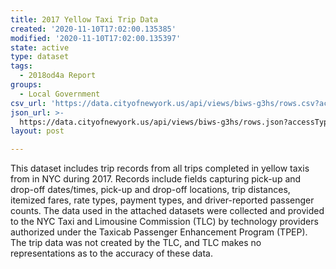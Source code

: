 ```yaml
---
title: 2017 Yellow Taxi Trip Data
created: '2020-11-10T17:02:00.135385'
modified: '2020-11-10T17:02:00.135397'
state: active
type: dataset
tags:
  - 2018od4a Report
groups:
  - Local Government
csv_url: 'https://data.cityofnewyork.us/api/views/biws-g3hs/rows.csv?accessType=DOWNLOAD'
json_url: >-
  https://data.cityofnewyork.us/api/views/biws-g3hs/rows.json?accessType=DOWNLOAD
layout: post

---
```

This dataset includes trip records from all trips completed in yellow taxis from in NYC during 2017. Records include fields capturing pick-up and drop-off dates/times, pick-up and drop-off locations, trip distances, itemized fares, rate types, payment types, and driver-reported passenger counts. The data used in the attached datasets were collected and provided to the NYC Taxi and Limousine Commission (TLC) by technology providers authorized under the Taxicab Passenger Enhancement Program (TPEP). The trip data was not created by the TLC, and TLC makes no representations as to the accuracy of these data.
